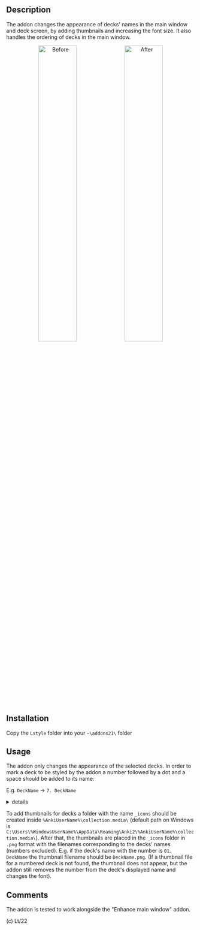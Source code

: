 ## Description

The addon changes the appearance of decks' names in the main window and deck screen, by adding thumbnails and increasing the font size.
It also handles the ordering of decks in the main window.

<p align="middle">
  <img src="https://github.com/Eltaurus-Lt/Lt-Anki-Addons/assets/93875472/b7b2c3c4-af0a-439f-9532-23e4b9c0ba3c" title="Before" style="width:45%">
  <img src="https://github.com/Eltaurus-Lt/Lt-Anki-Addons/assets/93875472/88623baf-5507-4912-a880-bf903a3dff09" title="After" style="width:45%">
</p>

## Installation

Copy the `Lstyle` folder into your `~\addons21\` folder

## Usage

The addon only changes the appearance of the selected decks. In order to mark a deck to be styled by the addon a number followed by a dot and a space should be added to its name:

E.g. `DeckName` → `7. DeckName`
 
<details>
  <summary>details</summary> 
The added number will not be displayed after the styling is applied by the addon. It is only there for marking decks as well as for manually rearranging them on the main screen.
Multiple numbers separated by dots can be used, e.g. "04.8.15. ", which is intended for numbering subdecks but is not necessary.
Numbers can be repeated, so in case manual ordering is not a concern, the same number can be used for all decks, e.g. "0. ".
</details> 

To add thumbnails for decks a folder with the name `_icons` should be created inside `%AnkiUserName%\collection.media\` (default path on Windows is `C:\Users\%WindowsUserName%\AppData\Roaming\Anki2\%AnkiUserName%\collection.media\`). After that, the thumbnails are placed in the `_icons` folder in `.png` format with the filenames corresponding to the decks' names (numbers excluded).
E.g. if the deck's name with the number is `01. DeckName` the thumbnail filename should be `DeckName.png`.
(If a thumbnail file for a numbered deck is not found, the thumbnail does not appear, but the addon still removes the number from the deck's displayed name and changes the font).

## Comments

The addon is tested to work alongside the "Enhance main window" addon.

(c) Lt/22
